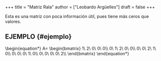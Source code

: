 +++
title = "Matriz Rala"
author = ["Leobardo Argüelles"]
draft = false
+++

Esta es una matriz con poca información útil, pues tiene
más ceros que valores.


## EJEMPLO {#ejemplo}

\begin{equation\*}
A=
\begin{bmatrix}
1\ 2\ 0\ 0\ 0\\\\
0\ 1\ 2\ 0\ 0\\\\
0\ 0\ 2\ 1\ 0\\\\
0\ 0\ 0\ 1\ 0\\\\
0\ 0\ 0\ 0\ 2\\\\
\end{bmatrix}
\end{equation\*}
